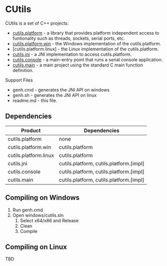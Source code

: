 # CUtils

CUtils is a set of C++ projects:

- [cutils.platform](../cutils.platform/cutils_platform.md) - a library that provides platform independent access to funtionality such as threads, sockets, serial ports, etc.
- [cutils.platform.win](../cutils.platform.win/cutils_platform_win.md) - the Windows implementation of the cutils.platform.
- [cutils.platform.linux] - the Linux implementation of the cutils.platform.
- [cutils.jni](../cutils.jni/cutils_jni.md) - a JNI implementation to access cutils.platform.
- [cutils.console](../cutils.console/) - a main-entry point that runs a serial console application.
- [cutils.main](stdmain/readme.md) - a main project using the standard C main function definition.

Support Files

- genh.cmd - generates the JNI API on windows
- genh.sh - generates the JNI API on linux
- readme.md - this file.

## Dependencies

| Product | Dependencies |
| --- | --- |
| cutils.platform | none |
| cutils.platform.win | cutils.platform |
| cutils.platform.linux | cutils.platform |
| cutils.jni | cutils.platform, cutils.platform.[impl] |
| cutils.console | cutils.platform, cutils.platform.[impl] |
| cutils.main | cutils.platform, cutils.platform.[impl] |

## Compiling on Windows

1. Run genh.cmd
1. Open windows/cutils.sln
    1. Select x64/x86 and Release
    1. Clean
    1. Compile

## Compiling on Linux

TBD